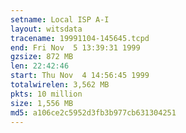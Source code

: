```yaml
---
setname: Local ISP A-I
layout: witsdata
tracename: 19991104-145645.tcpd
end: Fri Nov  5 13:39:31 1999
gzsize: 872 MB
len: 22:42:46
start: Thu Nov  4 14:56:45 1999
totalwirelen: 3,562 MB
pkts: 10 million
size: 1,556 MB
md5: a106ce2c5952d3fb3b977cb631304251
---
```

